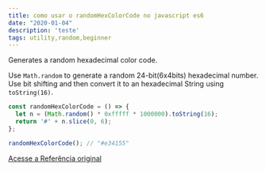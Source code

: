 ```yaml
---
title: como usar o randomHexColorCode no javascript es6
date: "2020-01-04"
description: 'teste'
tags: utility,random,beginner
---
```


Generates a random hexadecimal color code.

Use `Math.random` to generate a random 24-bit(6x4bits) hexadecimal number. Use bit shifting and then convert it to an hexadecimal String using `toString(16)`.

```js
const randomHexColorCode = () => {
  let n = (Math.random() * 0xfffff * 1000000).toString(16);
  return '#' + n.slice(0, 6);
};
```

```js
randomHexColorCode(); // "#e34155"
```


[Acesse a Referência original](http://github.com/30-seconds/)
